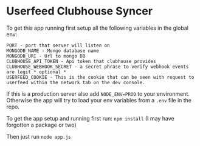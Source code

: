# Userfeed Clubhouse Syncer

To get this app running first setup all the following variables in the global env:

```
PORT - port that server will listen on
MONGODB_NAME - Mongo database name
MONGODB_URI - Url to mongo DB
CLUBHOUSE_API_TOKEN - Api token that clubhouse provides
CLUBHOUSE_WEBHOOK_SECRET - a secret phrase to verify webhook events are legit * optional *
USERFEED_COOKIE - This is the cookie that can be seen with request to userfeed within the network tab on the dev console.
```

If this is a production server also add `NODE_ENV=PROD` to your environment. Otherwise the app will try to load your env variables from a `.env` file in the repo.

To get the app setup and running first run: `npm install` (I may have forgotten a package or two)

Then just run `node app.js`
